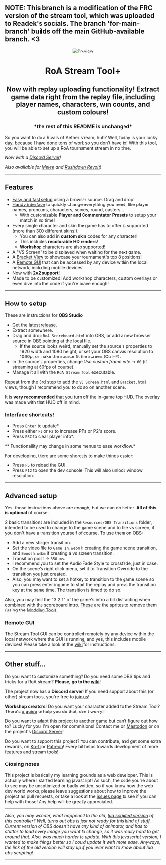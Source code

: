 <h2>NOTE: This branch is a modification of the FRC version of the stream tool, which was uploaded to Readek's socials. The branch 'for-main-branch' builds off the main GitHub-available branch. <3</h2>
<p align="center">

  <img src="https://github.com/Readek/RoA-Stream-Tool/blob/master/preview.png" alt="Preview">
  
</p>

<h1 align="center">RoA Stream Tool+</h1>

<h2 align="center">Now with replay uploading functionality! Extract game data right from the replay file, including player names, characters, win counts, and custom colours!
<h3 align="center">*the rest of this README is unchanged*</h3></h2>


So you want to do a Rivals of Aether stream, huh? Well, today is your lucky day, because I have done tons of work so you don’t have to! With this tool, you will be able to set up a RoA tournament stream in no time.

*Now with a [Discord Server](https://discord.gg/EX22CTBNrM)!*

*Also available for [Melee](https://github.com/Readek/Melee-Stream-Tool) and [Rushdown Revolt](https://github.com/Readek/Rushdown-Revolt-Stream-Tool)!*

---

## Features
- [Easy and fast setup](https://file.garden/ZW90VTBJky9JVpp_/RoAST/Setup.mp4) using a browser source. Drag and drop!
- [Handy interface](https://file.garden/ZW90VTBJky9JVpp_/RoAST/GUIDemo.mp4) to quickly change everything you need, like player names, pronouns, characters, scores, round, casters...
  - With customizable **Player and Commentator Presets** to setup your match in no time!
- Every single character and skin the game has to offer is supported (more than 300 different skins!).
  - You can also add in **custom skin** codes for any character!
  - This includes **recolorable HD renders**!
  - **Workshop** characters are also supported!
- A "[VS Screen](https://file.garden/ZW90VTBJky9JVpp_/RoAST/VSDemo.mp4)" to be displayed when waiting for the next game.
- A [Bracket View](https://file.garden/ZW90VTBJky9JVpp_/RoAST/BracketPreview.png) to showcase your tournament's top 8 positions!
- A [Remote GUI](https://raw.githubusercontent.com/Readek/RoA-Stream-Tool/master/Git%20wiki%20images/8%20-%20Remote%20GUI/Mobile%20View.png) that can be accessed by any device within the local network, including mobile devices!
- Now with **2v2 support**!
- Made to be customized! Add workshop characters, custom overlays or even dive into the code if you're brave enough!

---

## How to setup
These are instructions for **OBS Studio**:
- Get the [latest release](https://github.com/Readek/RoA-Stream-Control/releases).
- Extract somewhere.
- Drag and drop `RoA Scoreboard.html` into OBS, or add a new browser source in OBS pointing at the local file.
  - If the source looks weird, manually set the source's properties to 1920 width and 1080 height, or set your OBS canvas resolution to 1080p, or make the source fit the screen (Ctrl+F).
- In the source's properties, change *Use custom frame rate* -> `60` (if streaming at 60fps of course).
- Manage it all with the `RoA Stream Tool` executable.

Repeat from the 3rd step to add the `VS Screen.html` and `Bracket.html` views, though I recommend you to do so on another scene.

It is **very recommended** that you turn off the in-game top HUD. The overlay was made with that HUD off in mind.

### Interface shortcuts!
- Press `Enter` to update*.
- Press either `F1` or `F2` to increase P1's or P2's score.
- Press `ESC` to clear player info*.

** Functionallity may change in some menus to ease workflow.*

For developing, there are some shorcuts to make things easier:
- Press `F5` to reload the GUI.
- Press `F12` to open the dev console. This will also unlock window resolution.

---

## Advanced setup
Yes, those instructions above are enough, but we can do better. **All of this is optional** of course.
 
2 basic transitions are included in the `Resources/OBS Transitions` folder, intended to be used to change to the game scene and to the vs screen, if you don't have a transition yourself of course. To use them on OBS:
- Add a new stinger transition.
- Set the video file to `Game In.webm` if creating the game scene transition, and `Swoosh.webm` if creating a vs screen transition.
- Transition point -> `350 ms`.
- I recommend you to set the Audio Fade Style to crossfade, just in case.
- On the scene's right click menu, set it to Transition Override to the transition you just created.
- Also, you may want to set a hotkey to transition to the game scene so you can press enter ingame to start the replay and press the transition key at the same time. The transition is timed to do so.

Also, you may find the "3 2 1" of the game's intro a bit distracting when combined with the scoreboard intro. [These](https://drive.google.com/open?id=1NEDii3B50eHT_goADzn6t3_O8Uvok0Gs) are the sprites to remove them (using the [Modding Tool](https://github.com/jam1garner/gm_data_win/releases/latest)).

### Remote GUI

The Stream Tool GUI can be controlled remotely by any device within the local network where the GUI is running, and yes, this includes mobile devices! Please take a look at the [wiki](https://github.com/Readek/RoA-Stream-Tool/wiki/8.-Remote-GUI) for instructions.

---

## Other stuff...
Do you want to customize something? Do you need some OBS tips and tricks for a RoA stream? **Please, go to the [wiki](https://github.com/Readek/RoA-Stream-Control/wiki)**!

The project now has a **Discord server**! If you need support about this (or other) stream tools, you're free to [join us](https://discord.gg/EX22CTBNrM)!

**Workshop creators**! Do you want your character added to the Stream Tool? There's [a guide](https://github.com/Readek/RoA-Stream-Tool/wiki/6.-Workshop-characters) to help you do that, don't worry!

Do you want to adapt this project to another game but can't figure out how to? Lucky for you, I'm open for commisions! Contact me on [Mastodon](https://mstdn.social/@Readek) or on the project's [Discord Server](https://discord.gg/EX22CTBNrM)!

Do you want to support this project? You can contribute, and get some extra rewards, on [Ko-fi](https://ko-fi.com/readek) or [Patreon](https://www.patreon.com/Readek)! Every bit helps towards development of more features and stream tools!

### Closing notes
This project is basically my learning grounds as a web developer. This is actually where I started learning javascript! As such, the code you're about to see may be unoptimized or badly written, so if you know how the web dev world works, please leave suggestions about how to improve the project as pull requests, or take a look at the [issues page](https://github.com/Readek/RoA-Stream-Tool/issues) to see if you can help with those! Any help will be greatly appreciated.

---

*Also, you may wonder, what happened to the old, [lua scripted version](https://drive.google.com/open?id=15o52oz89siOJ5f_toD7zZDjp22dn2t73) of this controller? Well, turns out obs is just not ready for this kind of stuff. Current version of OBS doesn't have any kind of animator, and has to stutter to load every image you want to change, so it was really hard to get around that. Also, was much harder to update. With this javascript version, I wanted to make things better so I could update it with more ease. Anyways, the link of the old version will stay up if you ever want to know about lua obs scripting!*

---
